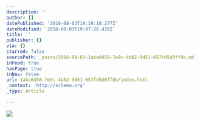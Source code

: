 ```yaml
---
description: ''
author: []
datePublished: '2016-08-03T19:19:10.277Z'
dateModified: '2016-08-03T19:07:20.476Z'
title: ''
publisher: {}
via: {}
starred: false
sourcePath: _posts/2016-08-03-1aba0458-7e9c-4b82-9d51-657fd5d0ff8b.md
inFeed: true
hasPage: true
inNav: false
url: 1aba0458-7e9c-4b82-9d51-657fd5d0ff8b/index.html
_context: 'http://schema.org'
_type: Article

---
```

![](https://the-grid-user-content.s3-us-west-2.amazonaws.com/a3bb0740-eb3d-4547-a2be-f2343d910a9c.png)